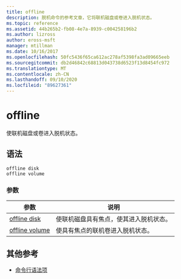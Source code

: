 ```yaml
---
title: offline
description: 脱机命令的参考文章，它将联机磁盘或卷进入脱机状态。
ms.topic: reference
ms.assetid: 44b265b2-fb08-4e7a-8939-c004258196b2
ms.author: lizross
author: eross-msft
manager: mtillman
ms.date: 10/16/2017
ms.openlocfilehash: 50fc5436f65ca612ac278af5398fa3ad09665eeb
ms.sourcegitcommit: db2d46842c68813d043738d6523f13d8454fc972
ms.translationtype: MT
ms.contentlocale: zh-CN
ms.lasthandoff: 09/10/2020
ms.locfileid: "89627361"
---
```

# <a name="offline"></a>offline

使联机磁盘或卷进入脱机状态。

## <a name="syntax"></a>语法

```
offline disk
offline volume
```

### <a name="parameters"></a>参数

| 参数 | 说明 |
| --------- | ----------- |
| [offline disk](offline-disk.md) | 使联机磁盘具有焦点，使其进入脱机状态。 |
| [offline volume](offline-volume.md) | 使具有焦点的联机卷进入脱机状态。 |

## <a name="additional-references"></a>其他参考

- [命令行语法项](command-line-syntax-key.md)
